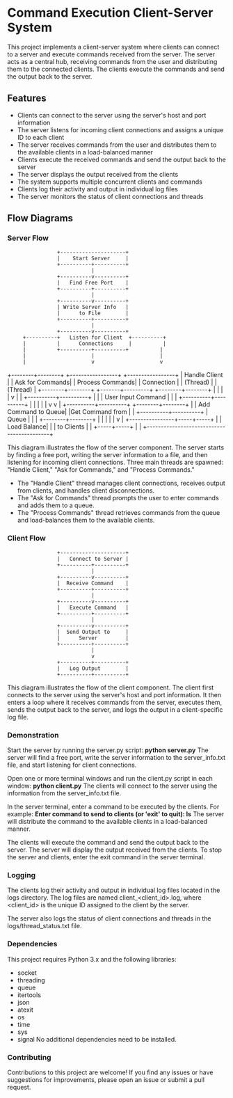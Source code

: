 # Command Execution Client-Server System
This project implements a client-server system where clients can connect to a server and execute commands received from the server. The server acts as a central hub, receiving commands from the user and distributing them to the connected clients. The clients execute the commands and send the output back to the server.

## Features
* Clients can connect to the server using the server's host and port information
* The server listens for incoming client connections and assigns a unique ID to each client
* The server receives commands from the user and distributes them to the available clients in a load-balanced manner
* Clients execute the received commands and send the output back to the server
* The server displays the output received from the clients
* The system supports multiple concurrent clients and commands
* Clients log their activity and output in individual log files
* The server monitors the status of client connections and threads

## Flow Diagrams
### Server Flow
                    +---------------------+
                    |    Start Server     |
                    +----------+----------+
                               |
                    +----------v----------+
                    |   Find Free Port    |
                    +----------+----------+
                               |
                    +----------v----------+
                    | Write Server Info   |
                    |      to File        |
                    +----------+----------+
                               |
                    +----------v----------+
         +----------+   Listen for Client  +----------+
         |          |      Connections     |          |
         |          +----------+----------+          |
         |                     |                     |
         |                     v                     v
+--------+--------+   +-----------------+   +-----------------+
|  Handle Client  |   | Ask for Commands|   | Process Commands|
|    Connection   |   |     (Thread)    |   |     (Thread)    |
+--------+--------+   +-------+---------+   +--------+--------+
         |                    |                       |
         |                    v                       |
         |         +----------+----------+           |
         |         |  User Input Command |           |
         |         +----------+----------+           |
         |                    |                      |
         |                    v                      v
         |         +----------+----------+  +--------+--------+
         |         | Add Command to Queue|  |Get Command from |
         |         +----------+----------+  |      Queue      |
         |                    |             +--------+--------+
         |                    |                      |
         |                    |                      v
         |                    +----------------+-----+-----+
         |                                     | Load Balance|
         |                                     | to Clients  |
         |                                     +-----+-----+
         |                                           |
         +-------------------------------------------+



This diagram illustrates the flow of the server component. The server starts by finding a free port, writing the server information to a file, and then listening for incoming client connections. Three main threads are spawned: "Handle Client," "Ask for Commands," and "Process Commands."

* The "Handle Client" thread manages client connections, receives output from clients, and handles client disconnections.
* The "Ask for Commands" thread prompts the user to enter commands and adds them to a queue.
* The "Process Commands" thread retrieves commands from the queue and load-balances them to the available clients.

### Client Flow

                    +---------------------+
                    |   Connect to Server |
                    +----------+----------+
                               |
                    +----------v----------+
                    |  Receive Command    |
                    +----------+----------+
                               |
                    +----------v----------+
                    |   Execute Command   |
                    +----------+----------+
                               |
                    +----------v----------+
                    |  Send Output to     |
                    |      Server         |
                    +----------+----------+
                               |
                               v
                    +----------+----------+
                    |   Log Output        |
                    +----------+----------+

This diagram illustrates the flow of the client component. The client first connects to the server using the server's host and port information. It then enters a loop where it receives commands from the server, executes them, sends the output back to the server, and logs the output in a client-specific log file.

### Demonstration
Start the server by running the server.py script: 
**python server.py**
The server will find a free port, write the server information to the server_info.txt file, and start listening for client connections.

Open one or more terminal windows and run the client.py script in each window:
**python client.py**
The clients will connect to the server using the information from the server_info.txt file.

In the server terminal, enter a command to be executed by the clients. For example:
**Enter command to send to clients (or 'exit' to quit): ls**
The server will distribute the command to the available clients in a load-balanced manner.

The clients will execute the command and send the output back to the server. The server will display the output received from the clients.
To stop the server and clients, enter the exit command in the server terminal.

### Logging
The clients log their activity and output in individual log files located in the logs directory. The log files are named client_<client_id>.log, where <client_id> is the unique ID assigned to the client by the server.

The server also logs the status of client connections and threads in the logs/thread_status.txt file.

### Dependencies
This project requires Python 3.x and the following libraries:

* socket
* threading
* queue
* itertools
* json
* atexit
* os
* time
* sys
* signal
No additional dependencies need to be installed.

### Contributing
Contributions to this project are welcome! If you find any issues or have suggestions for improvements, please open an issue or submit a pull request.


